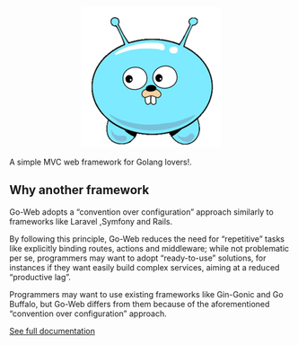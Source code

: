 <p align="center">
<img src="logo.png" alt="Go-Web">
</p>

A simple MVC web framework for Golang lovers!. 
## Why another framework
Go-Web adopts a “convention over configuration” approach similarly to frameworks like Laravel ,Symfony and Rails.

By following this principle, Go-Web reduces the need for “repetitive” tasks like explicitly binding routes, actions and middleware; while not problematic per se, programmers may want to adopt “ready-to-use” solutions, for instances if they want easily build complex services, aiming at a reduced “productive lag”.

Programmers may want to use existing frameworks like Gin-Gonic and Go Buffalo, but Go-Web differs from them because of the aforementioned “convention over configuration” approach.

[See full documentation](https://goweb.readthedocs.io/en/latest/)




